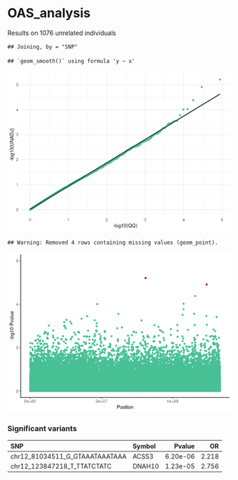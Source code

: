 OAS\_analysis
================

Results on 1076 unrelated individuals

    ## Joining, by = "SNP"

    ## `geom_smooth()` using formula 'y ~ x'

![](logistic_gwas_files/figure-gfm/loading_data-1.png)<!-- -->

    ## Warning: Removed 4 rows containing missing values (geom_point).

![](logistic_gwas_files/figure-gfm/q_manhattan_plot-1.png)<!-- -->

<!-- ```{r OR plot, echo=FALSE} -->
<!-- severe %>% filter(chr_col == 's') %>% distinct() %>% -->
<!--   #left_join(vep_cardiac, by = 'SNP') %>% na.omit() %>% -->
<!--   ggplot(aes(y=reorder(SNP,-OR),x=OR)) +  -->
<!--   geom_point(col="#48C095") + -->
<!--   geom_text(aes(label=SYMBOL),hjust=-0.2, vjust=0.2) + -->
<!--   geom_vline(xintercept = 1,linetype='dashed',col="#BC0020") + -->
<!--   ylab('SNP') + -->
<!--   xlab('Odds ratio') + -->
<!--   ggtitle('Estimated odds ratio (OR) of minor allele occurence',  -->
<!--           subtitle = 'Red dashed line: OR = 1.0') + -->
<!--   theme_classic() + -->
<!--   theme(plot.title = element_text(hjust = 0.5), -->
<!--         plot.subtitle = element_text(hjust=0.5)) -->
<!-- ``` -->

### Significant variants

| SNP                               | Symbol |   Pvalue |    OR |
|:----------------------------------|:-------|---------:|------:|
| chr12\_81034511\_G\_GTAAATAAATAAA | ACSS3  | 6.20e-06 | 2.218 |
| chr12\_123847218\_T\_TTATCTATC    | DNAH10 | 1.23e-05 | 2.756 |

<!-- ### Variants in high LD with significant variants -->
<!-- ```{r haplotypes, echo=F} -->
<!-- sigs <- head(severe$SNP,2) -->
<!-- blocks <- fread('/mnt/theta/output_data/MS_gwas_data/output/haploblock/haploblock.maf0.01.blocks.det') -->
<!-- blocks <- blocks %>% filter(grepl(sigs[1],blocks$SNPS) | grepl(sigs[2],blocks$SNPS)) -->
<!-- SNPS <- unlist(str_split(blocks$SNPS[1],pattern = '\\|')) -->
<!-- # vep_block <- vep %>% filter(SNP %in% SNPS) %>%  -->
<!--   filter(IMPACT != 'MODIFIER') -->
<!-- freq_fisher <- fread('/mnt/theta/output_data/MS_gwas_data/output/cardiac/cardiac.assoc.fisher') %>% -->
<!--   right_join(vep_block) -->
<!-- kable(vep_block) -->
<!-- ``` -->
